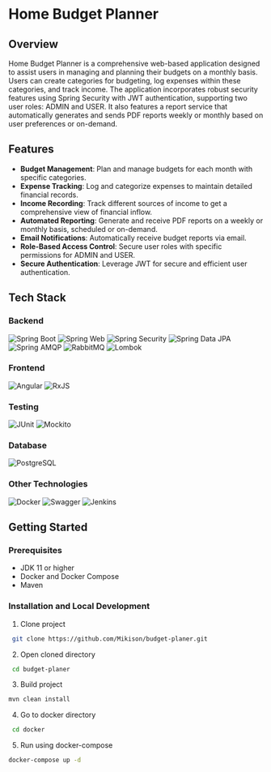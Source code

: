 # Home Budget Planner

## Overview

Home Budget Planner is a comprehensive web-based application designed to assist users in managing and planning their budgets on a monthly basis. Users can create categories for budgeting, log expenses within these categories, and track income. The application incorporates robust security features using Spring Security with JWT authentication, supporting two user roles: ADMIN and USER. It also features a report service that automatically generates and sends PDF reports weekly or monthly based on user preferences or on-demand.

## Features

- **Budget Management**: Plan and manage budgets for each month with specific categories.
- **Expense Tracking**: Log and categorize expenses to maintain detailed financial records.
- **Income Recording**: Track different sources of income to get a comprehensive view of financial inflow.
- **Automated Reporting**: Generate and receive PDF reports on a weekly or monthly basis, scheduled or on-demand.
- **Email Notifications**: Automatically receive budget reports via email.
- **Role-Based Access Control**: Secure user roles with specific permissions for ADMIN and USER.
- **Secure Authentication**: Leverage JWT for secure and efficient user authentication.

## Tech Stack

### Backend
<p>
  <img alt="Spring Boot" src="https://img.shields.io/badge/Spring%20Boot-6DB33F?style=for-the-badge&logo=spring-boot&logoColor=white"/>
  <img alt="Spring Web" src="https://img.shields.io/badge/Spring%20Web-6DB33F?style=for-the-badge&logo=spring&logoColor=white"/>
  <img alt="Spring Security" src="https://img.shields.io/badge/Spring%20Security-6DB33F?style=for-the-badge&logo=spring-security&logoColor=white"/>
  <img alt="Spring Data JPA" src="https://img.shields.io/badge/Spring%20Data%20JPA-6DB33F?style=for-the-badge&logo=spring&logoColor=white"/>
  <img alt="Spring AMQP" src="https://img.shields.io/badge/Spring%20AMQP-6DB33F?style=for-the-badge&logo=spring&logoColor=white"/>
  <img alt="RabbitMQ" src="https://img.shields.io/badge/RabbitMQ-FF6600?style=for-the-badge&logo=rabbitmq&logoColor=white"/>
  <img alt="Lombok" src="https://img.shields.io/badge/Lombok-000000?style=for-the-badge&logo=lombok&logoColor=white"/>
</p>

### Frontend
<p>
  <img alt="Angular" src="https://img.shields.io/badge/Angular-DD0031?style=for-the-badge&logo=angular&logoColor=white"/>
  <img alt="RxJS" src="https://img.shields.io/badge/RxJS-B7178C?style=for-the-badge&logo=reactivex&logoColor=white"/>
</p>

### Testing
<p>
  <img alt="JUnit" src="https://img.shields.io/badge/JUnit-25A162?style=for-the-badge&logo=junit5&logoColor=white"/>
  <img alt="Mockito" src="https://img.shields.io/badge/Mockito-25A162?style=for-the-badge&logo=mockito&logoColor=white"/>
</p>

### Database
<p>
  <img alt="PostgreSQL" src="https://img.shields.io/badge/PostgreSQL-316192?style=for-the-badge&logo=postgresql&logoColor=white"/>
</p>

### Other Technologies
<p>
  <img alt="Docker" src="https://img.shields.io/badge/Docker-2496ED?style=for-the-badge&logo=docker&logoColor=white"/>
  <img alt="Swagger" src="https://img.shields.io/badge/Swagger-85EA2D?style=for-the-badge&logo=swagger&logoColor=white"/>
  <img alt="Jenkins" src="https://img.shields.io/badge/Jenkins-D24939?style=for-the-badge&logo=jenkins&logoColor=white"/>
</p>



## Getting Started

### Prerequisites
- JDK 11 or higher
- Docker and Docker Compose
- Maven

### Installation and Local Development


1. Clone project

  ``` bash      
   git clone https://github.com/Mikison/budget-planer.git
  ```

2. Open cloned directory
  ``` bash      
   cd budget-planer
  ```

3. Build project

  ``` bash
  mvn clean install
  ```

4. Go to docker directory

  ``` bash      
   cd docker
  ```

5. Run using docker-compose 

  ``` bash
  docker-compose up -d
  ```
